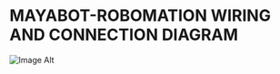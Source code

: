 # MAYABOT-ROBOMATION WIRING AND CONNECTION DIAGRAM 

![Image Alt](https://github.com/Drewmnhs1771/FUTURE-ENGINEERS-PRO25/blob/d3d2cef439457c31ec9df15c54df5565bf54cf48/images%20(FE)/Wiring%20and%20connection%20diagram.jpg)
